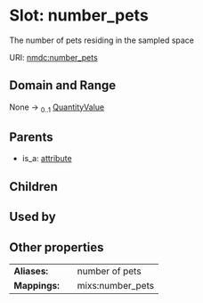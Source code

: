 
# Slot: number_pets


The number of pets residing in the sampled space

URI: [nmdc:number_pets](https://microbiomedata/meta/number_pets)


## Domain and Range

None &#8594;  <sub>0..1</sub> [QuantityValue](QuantityValue.md)

## Parents

 *  is_a: [attribute](attribute.md)

## Children


## Used by


## Other properties

|  |  |  |
| --- | --- | --- |
| **Aliases:** | | number of pets |
| **Mappings:** | | mixs:number_pets |

